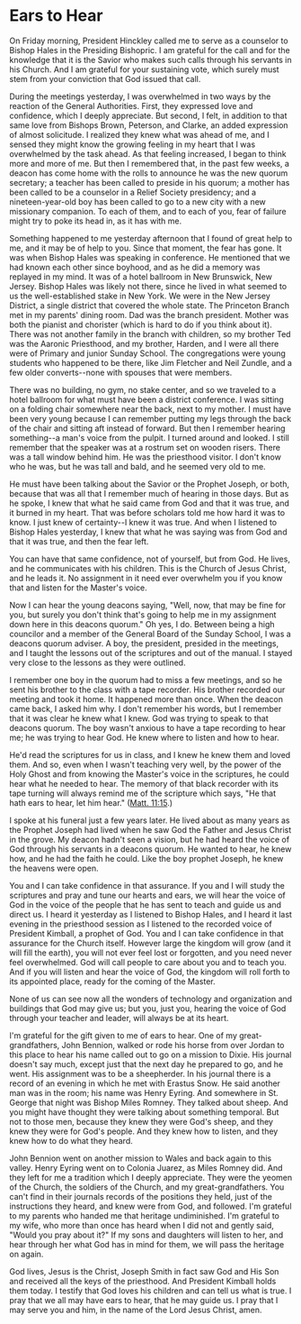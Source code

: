 # Ears to Hear

On Friday morning, President Hinckley called me to serve as a counselor to
Bishop Hales in the Presiding Bishopric. I am grateful for the call and for
the knowledge that it is the Savior who makes such calls through his servants
in his Church. And I am grateful for your sustaining vote, which surely must
stem from your conviction that God issued that call.

During the meetings yesterday, I was overwhelmed in two ways by the reaction
of the General Authorities. First, they expressed love and confidence, which I
deeply appreciate. But second, I felt, in addition to that same love from
Bishops Brown, Peterson, and Clarke, an added expression of almost solicitude.
I realized they knew what was ahead of me, and I sensed they might know the
growing feeling in my heart that I was overwhelmed by the task ahead. As that
feeling increased, I began to think more and more of me. But then I remembered
that, in the past few weeks, a deacon has come home with the rolls to announce
he was the new quorum secretary; a teacher has been called to preside in his
quorum; a mother has been called to be a counselor in a Relief Society
presidency; and a nineteen-year-old boy has been called to go to a new city
with a new missionary companion. To each of them, and to each of you, fear of
failure might try to poke its head in, as it has with me.

Something happened to me yesterday afternoon that I found of great help to me,
and it may be of help to you. Since that moment, the fear has gone. It was
when Bishop Hales was speaking in conference. He mentioned that we had known
each other since boyhood, and as he did a memory was replayed in my mind. It
was of a hotel ballroom in New Brunswick, New Jersey. Bishop Hales was likely
not there, since he lived in what seemed to us the well-established stake in
New York. We were in the New Jersey District, a single district that covered
the whole state. The Princeton Branch met in my parents' dining room. Dad was
the branch president. Mother was both the pianist and chorister (which is hard
to do if you think about it). There was not another family in the branch with
children, so my brother Ted was the Aaronic Priesthood, and my brother,
Harden, and I were all there were of Primary and junior Sunday School. The
congregations were young students who happened to be there, like Jim Fletcher
and Neil Zundle, and a few older converts--none with spouses that were
members.

There was no building, no gym, no stake center, and so we traveled to a hotel
ballroom for what must have been a district conference. I was sitting on a
folding chair somewhere near the back, next to my mother. I must have been
very young because I can remember putting my legs through the back of the
chair and sitting aft instead of forward. But then I remember hearing
something--a man's voice from the pulpit. I turned around and looked. I still
remember that the speaker was at a rostrum set on wooden risers. There was a
tall window behind him. He was the priesthood visitor. I don't know who he
was, but he was tall and bald, and he seemed very old to me.

He must have been talking about the Savior or the Prophet Joseph, or both,
because that was all that I remember much of hearing in those days. But as he
spoke, I knew that what he said came from God and that it was true, and it
burned in my heart. That was before scholars told me how hard it was to know.
I just knew of certainty--I knew it was true. And when I listened to Bishop
Hales yesterday, I knew that what he was saying was from God and that it was
true, and then the fear left.

You can have that same confidence, not of yourself, but from God. He lives,
and he communicates with his children. This is the Church of Jesus Christ, and
he leads it. No assignment in it need ever overwhelm you if you know that and
listen for the Master's voice.

Now I can hear the young deacons saying, "Well, now, that may be fine for you,
but surely you don't think that's going to help me in my assignment down here
in this deacons quorum." Oh yes, I do. Between being a high councilor and a
member of the General Board of the Sunday School, I was a deacons quorum
adviser. A boy, the president, presided in the meetings, and I taught the
lessons out of the scriptures and out of the manual. I stayed very close to
the lessons as they were outlined.

I remember one boy in the quorum had to miss a few meetings, and so he sent
his brother to the class with a tape recorder. His brother recorded our
meeting and took it home. It happened more than once. When the deacon came
back, I asked him why. I don't remember his words, but I remember that it was
clear he knew what I knew. God was trying to speak to that deacons quorum. The
boy wasn't anxious to have a tape recording to hear me; he was trying to hear
God. He knew where to listen and how to hear.

He'd read the scriptures for us in class, and I knew he knew them and loved
them. And so, even when I wasn't teaching very well, by the power of the Holy
Ghost and from knowing the Master's voice in the scriptures, he could hear
what he needed to hear. The memory of that black recorder with its tape
turning will always remind me of the scripture which says, "He that hath ears
to hear, let him hear." ([Matt.
11:15](https://www.lds.org/scriptures/nt/matt/11.15?lang=eng#14).)

I spoke at his funeral just a few years later. He lived about as many years as
the Prophet Joseph had lived when he saw God the Father and Jesus Christ in
the grove. My deacon hadn't seen a vision, but he had heard the voice of God
through his servants in a deacons quorum. He wanted to hear, he knew how, and
he had the faith he could. Like the boy prophet Joseph, he knew the heavens
were open.

You and I can take confidence in that assurance. If you and I will study the
scriptures and pray and tune our hearts and ears, we will hear the voice of
God in the voice of the people that he has sent to teach and guide us and
direct us. I heard it yesterday as I listened to Bishop Hales, and I heard it
last evening in the priesthood session as I listened to the recorded voice of
President Kimball, a prophet of God. You and I can take confidence in that
assurance for the Church itself. However large the kingdom will grow (and it
will fill the earth), you will not ever feel lost or forgotten, and you need
never feel overwhelmed. God will call people to care about you and to teach
you. And if you will listen and hear the voice of God, the kingdom will roll
forth to its appointed place, ready for the coming of the Master.

None of us can see now all the wonders of technology and organization and
buildings that God may give us; but you, just you, hearing the voice of God
through your teacher and leader, will always be at its heart.

I'm grateful for the gift given to me of ears to hear. One of my great-
grandfathers, John Bennion, walked or rode his horse from over Jordan to this
place to hear his name called out to go on a mission to Dixie. His journal
doesn't say much, except just that the next day he prepared to go, and he
went. His assignment was to be a sheepherder. In his journal there is a record
of an evening in which he met with Erastus Snow. He said another man was in
the room; his name was Henry Eyring. And somewhere in St. George that night
was Bishop Miles Romney. They talked about sheep. And you might have thought
they were talking about something temporal. But not to those men, because they
knew they were God's sheep, and they knew they were for God's people. And they
knew how to listen, and they knew how to do what they heard.

John Bennion went on another mission to Wales and back again to this valley.
Henry Eyring went on to Colonia Juarez, as Miles Romney did. And they left for
me a tradition which I deeply appreciate. They were the yeomen of the Church,
the soldiers of the Church, and my great-grandfathers. You can't find in their
journals records of the positions they held, just of the instructions they
heard, and knew were from God, and followed. I'm grateful to my parents who
handed me that heritage undiminished. I'm grateful to my wife, who more than
once has heard when I did not and gently said, "Would you pray about it?" If
my sons and daughters will listen to her, and hear through her what God has in
mind for them, we will pass the heritage on again.

God lives, Jesus is the Christ, Joseph Smith in fact saw God and His Son and
received all the keys of the priesthood. And President Kimball holds them
today. I testify that God loves his children and can tell us what is true. I
pray that we all may have ears to hear, that he may guide us. I pray that I
may serve you and him, in the name of the Lord Jesus Christ, amen.

